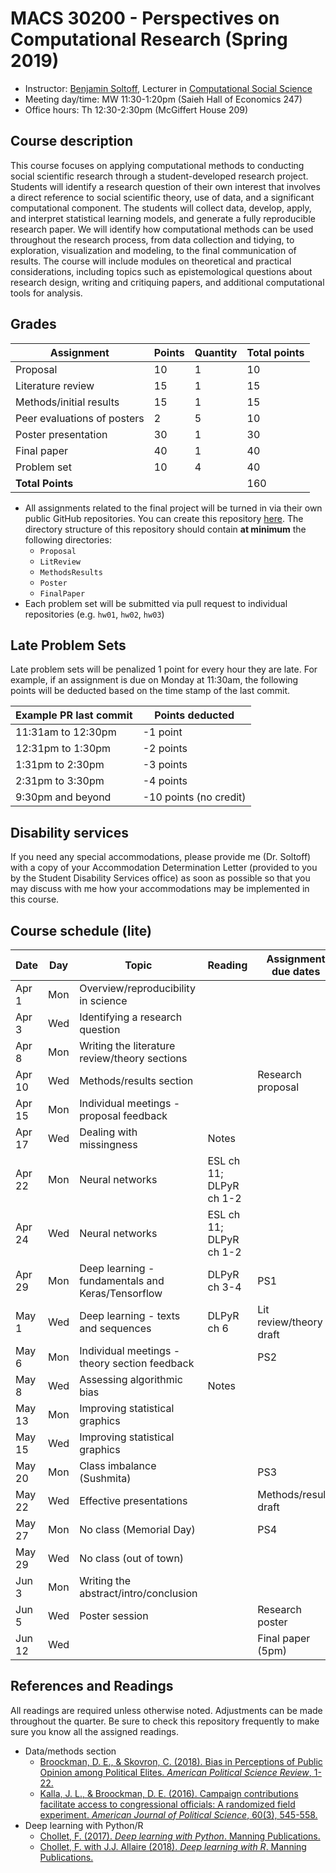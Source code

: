 # MACS 30200 - Perspectives on Computational Research (Spring 2019)

* Instructor: [Benjamin Soltoff](http://www.bensoltoff.com), Lecturer in [Computational Social Science](http://macss.uchicago.edu)
* Meeting day/time: MW 11:30-1:20pm (Saieh Hall of Economics 247)
* Office hours: Th 12:30-2:30pm (McGiffert House 209)

## Course description

This course focuses on applying computational methods to conducting social scientific research through a student-developed research project. Students will identify a research question of their own interest that involves a direct reference to social scientific theory, use of data, and a significant computational component. The students will collect data, develop, apply, and interpret statistical learning models, and generate a fully reproducible research paper. We will identify how computational methods can be used throughout the research process, from data collection and tidying, to exploration, visualization and modeling, to the final communication of results. The course will include modules on theoretical and practical considerations, including topics such as epistemological questions about research design, writing and critiquing papers, and additional computational tools for analysis.

## Grades

|     Assignment              | Points | Quantity | Total points |
|-----------------------------|--------|----------|--------------|
| Proposal                    |    10  |      1   |        10    |
| Literature review           |    15  |      1   |        15    |
| Methods/initial results     |    15  |      1   |        15    |
| Peer evaluations of posters |     2  |      5   |        10    |
| Poster presentation         |    30  |      1   |        30    |
| Final paper                 |    40  |      1   |        40    |
| Problem set                 |    10  |      4   |        40    |
| **Total Points**            |        |          |       160    |

* All assignments related to the final project will be turned in via their own public GitHub repositories. You can create this repository [here](https://classroom.github.com/a/QnC7JReS). The directory structure of this repository should contain **at minimum** the following directories:
    * `Proposal`
    * `LitReview`
    * `MethodsResults`
    * `Poster`
    * `FinalPaper`
* Each problem set will be submitted via pull request to individual repositories (e.g. `hw01`, `hw02`, `hw03`)

## Late Problem Sets

Late problem sets will be penalized 1 point for every hour they are late. For example, if an assignment is due on Monday at 11:30am, the following points will be deducted based on the time stamp of the last commit.

| Example PR last commit | Points deducted |
| ---------------------- | --------------- |
| 11:31am to 12:30pm     | -1 point       |
| 12:31pm to 1:30pm       | -2 points       |
| 1:31pm to 2:30pm       | -3 points       |
| 2:31pm to 3:30pm       | -4 points       |
| 9:30pm and beyond      | -10 points (no credit) |

## Disability services

If you need any special accommodations, please provide me (Dr. Soltoff) with a copy of your Accommodation Determination Letter (provided to you by the Student Disability Services office) as soon as possible so that you may discuss with me how your accommodations may be implemented in this course.

## Course schedule (lite)

| Date | Day | Topic | Reading | Assignment due dates |
|--------|-----|---------------------------------------------------|-------------------------|-------------------------|
| Apr 1 | Mon | Overview/reproducibility in science |  |  |
| Apr 3 | Wed | Identifying a research question |  |  |
| Apr 8 | Mon | Writing the literature review/theory sections |  |  |
| Apr 10 | Wed | Methods/results section |  | Research proposal |
| Apr 15 | Mon | Individual meetings - proposal feedback |  |  |
| Apr 17 | Wed | Dealing with missingness | Notes |  |
| Apr 22 | Mon | Neural networks | ESL ch 11; DLPyR ch 1-2 |  |
| Apr 24 | Wed | Neural networks | ESL ch 11; DLPyR ch 1-2 |  |
| Apr 29 | Mon | Deep learning - fundamentals and Keras/Tensorflow | DLPyR ch 3-4 | PS1 |
| May 1 | Wed | Deep learning - texts and sequences | DLPyR ch 6 | Lit review/theory draft |
| May 6 | Mon | Individual meetings - theory section feedback |  | PS2 |
| May 8 | Wed | Assessing algorithmic bias | Notes |  |
| May 13 | Mon | Improving statistical graphics |  |  |
| May 15 | Wed | Improving statistical graphics |  |  |
| May 20 | Mon | Class imbalance (Sushmita) |  | PS3 |
| May 22 | Wed | Effective presentations |  | Methods/results draft |
| May 27 | Mon | No class (Memorial Day) |  | PS4 |
| May 29 | Wed | No class (out of town) |  |  |
| Jun 3 | Mon | Writing the abstract/intro/conclusion |  |  |
| Jun 5 | Wed | Poster session |  | Research poster |
| Jun 12 | Wed |  |  | Final paper (5pm) |

## References and Readings ##

All readings are required unless otherwise noted. Adjustments can be made throughout the quarter. Be sure to check this repository frequently to make sure you know all the assigned readings.

* Data/methods section
    * [Broockman, D. E., & Skovron, C. (2018). Bias in Perceptions of Public Opinion among Political Elites. *American Political Science Review*, 1-22.](https://www.cambridge.org/core/journals/american-political-science-review/article/bias-in-perceptions-of-public-opinion-among-political-elites/2EF080E04D3AAE6AC1C894F52642E706/share/1bd83a8a05b6ac177c51e7a19aee1c55f3ef4b97)
    * [Kalla, J. L., & Broockman, D. E. (2016). Campaign contributions facilitate access to congressional officials: A randomized field experiment. *American Journal of Political Science*, 60(3), 545-558.](https://onlinelibrary.wiley.com/doi/full/10.1111/ajps.12180)
* Deep learning with Python/R
    * [Chollet, F. (2017). *Deep learning with Python*. Manning Publications.](https://www.manning.com/books/deep-learning-with-python)
    * [Chollet, F. with J.J. Allaire (2018). *Deep learning with R*. Manning Publications.](https://www.manning.com/books/deep-learning-with-r)
